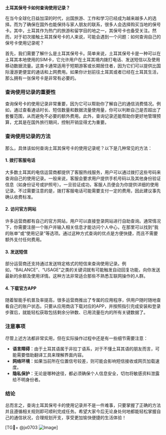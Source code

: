 **土耳其保号卡如何查询使用记录？**

在当今全球化日益加深的时代，出国旅游、工作和学习已经成为越来越多人的选择。而为了确保在国外也能保持与家人朋友的联系，很多人会选择购买当地的保号卡。其中，土耳其作为热门的旅游和留学目的地之一，其保号卡也备受关注。然而，对于初次接触土耳其保号卡的人来说，可能会遇到一个问题：如何查询自己的保号卡使用记录呢？

首先，我们需要了解什么是土耳其保号卡。简单来说，土耳其保号卡是一种可以在土耳其本地使用的SIM卡，它允许用户在土耳其境内拨打电话、发送短信以及使用移动数据流量。这类卡通常适用于短期游客或长期居住者，因为它们可以提供比国际漫游更便宜的通话和上网费用。如果你计划前往土耳其或者已经在土耳其生活，那么拥有一张保号卡是非常有必要的。

### 查询使用记录的重要性

查询保号卡的使用记录非常重要，因为它可以帮助你了解自己的通信消费情况。例如，通过查看通话时长、短信数量和数据流量使用量，你可以判断自己是否超出了套餐范围，从而避免不必要的额外费用。此外，查询记录还能帮助你更好地管理预算，尤其是在国外旅行期间，控制开销显得尤为重要。

### 查询使用记录的方法

那么，具体该如何查询土耳其保号卡的使用记录呢？以下是几种常见的方法：

#### 1. **拨打客服电话**
大多数土耳其的电信运营商都提供了客服热线服务，用户可以通过拨打这些号码来查询自己的使用记录。一般来说，客服会要求用户提供手机号码以及其他身份验证信息（如身份证号或护照号）。一旦验证成功，客服人员便会为你提供详细的使用记录。不过需要注意的是，拨打客服电话可能需要支付一定的费用，因此建议事先确认收费标准。

#### 2. **访问官方网站**
许多运营商都有自己的官方网站，用户可以直接登录网站进行自助查询。通常情况下，你需要注册一个账户并输入相关信息才能访问个人中心，在那里可以找到“我的账单”或“使用记录”等选项。通过这种方式查询的优点是方便快捷，而且不需要额外支付任何费用。

#### 3. **发送短信**
部分运营商还支持通过发送特定格式的短信来查询使用记录。例如，“BALANCE”、“USAGE”之类的关键词就有可能触发自动回复功能，向你发送最新的余额及使用详情。这种方法非常适合那些不熟悉互联网操作的人群。

#### 4. **下载官方APP**
随着智能手机普及率提高，很多运营商推出了专属的应用程序，供用户随时随地查看自己的账户状态。只要从应用商店下载对应的APP，并按照指引完成安装和登录步骤后，就能轻松获取包括剩余分钟数、已用流量在内的所有关键数据了。

### 注意事项

尽管上述方法都非常实用，但在实际操作过程中还是有一些细节需要注意：

- **语言障碍**：由于土耳其语属于非拉丁语系，对于不懂土耳其语的朋友而言，可能需要借助翻译工具来理解界面内容。
- **网络环境**：如果当前所在位置信号较差，则可能会影响短信接收或网页加载速度。
- **隐私保护**：无论是哪种途径，都必须确保个人信息安全，切勿将敏感资料泄露给不明身份者。

### 结论

总而言之，查询土耳其保号卡的使用记录并不是一件难事，只要掌握了正确的方法并且遵循相关规则即可顺利完成任务。希望大家今后无论身处何地都能轻松掌握自己的通信状况，合理规划开支，享受更加愉快便捷的生活体验！

[TG💪+ @jx0703 ![Image](https://github.com/user-attachments/assets/dbca1d08-cadb-493c-b0ec-ad6f7a83f270)]